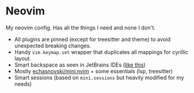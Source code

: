 # Neovim

My neovim config. Has all the things I need and none I don't.

- All plugins are pinned (except for treesitter and theme) to avoid unexpected breaking changes.
- Handy `vim.keymap.set` wrapper that duplicates all mappings for cyrillic layout.
- Smart backspace as seen in JetBrains IDEs ([like this](https://blog.jetbrains.com/idea/2014/07/the-backspace-key-gets-smarter-in-intellij-idea-14-eap/))
- Mostly [echasnovski/mini.nvim](https://github.com/echasnovski/mini.nvim) + some essentials (lsp, treesitter)
- Smart sessions (based on `mini.sessions` but heavily modified for my needs)
